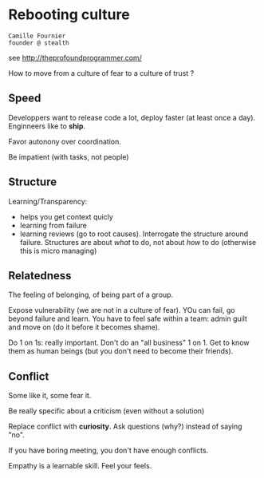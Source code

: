 # Rebooting culture

    Camille Fournier
    founder @ stealth

see http://theprofoundprogrammer.com/

How to move from a culture of fear to a culture of trust ?

## Speed

Developpers want to release code a lot, deploy faster (at least once a day). Enginneers like to **ship**.

Favor autonony over coordination.

Be impatient (with tasks, not people)

## Structure

Learning/Transparency:

- helps you get context quicly
- learning from failure
- learning reviews (go to root causes). Interrogate the structure around failure. Structures are about *what* to do, not about *how* to do (otherwise this is micro managing)

## Relatedness

The feeling of belonging, of being part of a group.

Expose vulnerability (we are not in a culture of fear). YOu can fail, go beyond failure and learn. You have to feel safe within a team: admin guilt and move on (do it before it becomes shame).

Do 1 on 1s: really important. Don't do an "all business" 1 on 1. Get to know them as human beings (but you don't need to become their friends).

## Conflict

Some like it, some fear it.

Be really specific about a criticism (even without a solution)

Replace conflict with **curiosity**. Ask questions (why?) instead of saying "no".

If you have boring meeting, you don't have enough conflicts.

Empathy is a learnable skill. Feel your feels.
